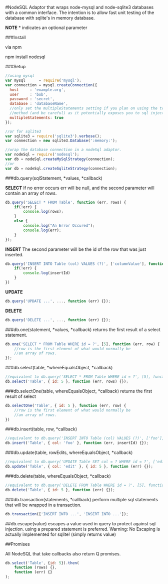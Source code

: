 #NodeSQL
Adaptor that wraps node-mysql and node-sqlite3 databases with a common interface.  The intention is to allow fast unit testing of the database with sqlite's in memory database.

**NOTE** \* indicates an optional parameter

###Install

via npm

npm install nodesql

###Setup

```javascript
//using mysql
var mysql      = require('mysql');
var connection = mysql.createConnection({
  host     : 'example.org',
  user     : 'bob',
  password : 'secret',
  database : 'databaseName',
  //only set the multipleStatements setting if you plan on using the transaction
  //method (and be careful) as it potentially exposes you to sql injection.
  multipleStatements: true
});

//or for sqlite3
var sqlite3 = require('sqlite3').verbose();
var connection = new sqlite3.Database(':memory:');

//wrap the database connection in a nodeSql adaptor.
var nodeSql = require('nodesql');
var db = nodeSql.createMySqlStrategy(connection);
//or
var db = nodeSql.createSqliteStrategy(connection);
```

###db.query(sqlStatement, \*values, \*callback)

**SELECT**
If no error occurs err will be null, and the second parameter will contain an array of rows.
```javascript
db.query('SELECT * FROM Table', function (err, rows) {
    if(!err) {
        console.log(rows);
    }
    else {
        console.log("An Error Occured");
        console.log(err);
    }
});
```

**INSERT**
The second parameter will be the id of the row that was just inserted.
```javascript
db.query('INSERT INTO Table (col) VALUES (?)', ['columnValue'], function (err, insertId) {
    if(!err) {
        console.log(insertId)
    }
})
```

**UPDATE**
```javascript
db.query('UPDATE ...', ..., function (err) {});
```

**DELETE**
```javascript
db.query('DELETE ...', ..., function (err) {});
```

###db.one(statement, *values, *callback)
returns the first result of a select statement.
```javascript
db.one('SELECT * FROM Table WHERE id = ?', [5], function (err, row) {
    //row is the first element of what would normally be
    //an array of rows.
});
```

###db.select(table, *whereEqualsObject, *callback)
```javascript
//equivalent to db.query('SELECT * FROM Table WHERE id = ?', [5], function (err, rows) {});
db.select('Table', { id: 5 }, function (err, rows) {});
```

###db.selectOne(table, whereEqualsObject, *callback)
returns the first result of select
```javascript
db.selectOne('Table', { id: 5 }, function (err, row) {
    //row is the first element of what would normally be
    //an array of rows.
})
```

###db.insert(table, row, *callback)
```javascript
//equivalent to db.query('INSERT INTO Table (col) VALUES (?)', ['foo'], function (err, insertId) {});
db.insert('Table', { col: 'foo' }, function (err, insertId) {});
```

###db.update(table, rowEdits, whereEqualsObject, *callback)
```javascript
//equivalent to db.query('UPDATE Table SET col = ? WHERE id = ?', ['edit', 5], function (err) {});
db.update('Table', { col: 'edit' }, { id: 5 }, function (err) {});
```

###db.delete(table, whereEqualsObject, *callback)
```javascript
//equivalent to db.query('DELETE FROM Table WHERE id = ?', [5], function (err) {});
db.delete('Table', { id: 5 }, function (err) {});
```

###db.transaction(statements, *callback)
perform multiple sql statements that will be wrapped in a transaction.
```javascript
db.transaction(['INSERT INTO ...', 'INSERT INTO ...']);
```

##db.escape(value)
escapes a value used in query to protect against sql injection.
using a prepared statement is preferred.
Warning: No Escaping is actually implemented for sqlite! (simply returns value)

##Promises

All NodeSQL that take callbacks also return Q promises.

```javascript
db.select('Table', {id: 5}).then(
    function (rows) {},
    function (err) {}
);
```
